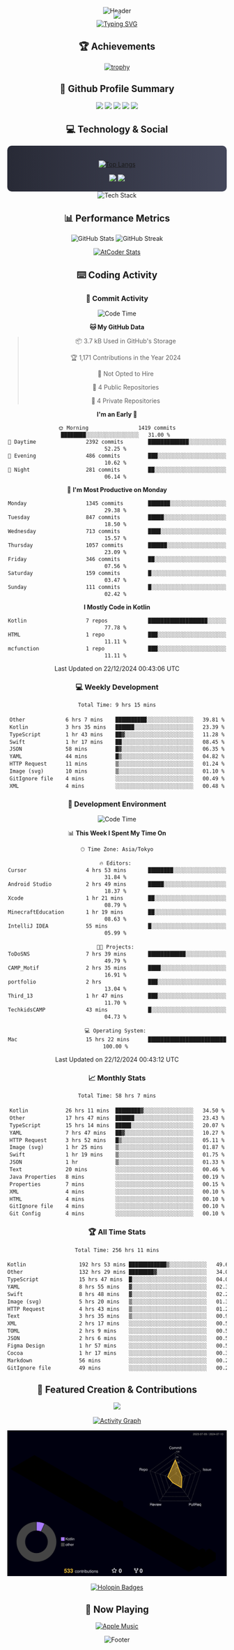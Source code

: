 <div align="center">
  
![Header](https://capsule-render.vercel.app/api?type=waving&color=gradient&customColorList=12&height=300&section=header&text=Welcome%20to%20Batapii's%20Universe&fontSize=50&animation=fadeIn&fontAlignY=40&desc=Android%20Developer%20|%20Kotlin%20LOVE%20)

<div style="margin-top: -20px;">
  <img src="https://readme-typing-svg.herokuapp.com/?lines=Crafting+Android+Experiences;Building+Tomorrow's+Apps+Today;Always+Learning,+Always+Growing&font=Fira%20Code&center=true&width=440&height=45&color=f75c7e&vCenter=true&size=22&pause=1000">
</div>

<a href="https://git.io/typing-svg">
  <img src="https://readme-typing-svg.demolab.com?font=Fira+Code&weight=600&size=28&duration=4000&pause=1000&center=true&vCenter=true&width=800&lines=Hey+there!+I'm+Batapii+%F0%9F%91%8B;Android+Developer+from+Japan+%F0%9F%87%AF%F0%9F%87%B5" alt="Typing SVG" />
</a>

## 🏆 Achievements

[![trophy](https://github-profile-trophy.vercel.app/?username=batapii&theme=onestar&no-frame=true&no-bg=true&column=8&rank=SECRET,SSS,SS,S,AAA,AA,A,B,C,?&margin-w=10&margin-h=10)](https://github.com/ryo-ma/github-profile-trophy)

## 🎯 Github Profile Summary

<div align="center">
  <img src="http://github-profile-summary-cards.vercel.app/api/cards/profile-details?username=batapii&theme=radical" />
  <img src="http://github-profile-summary-cards.vercel.app/api/cards/repos-per-language?username=batapii&theme=radical" />
  <img src="http://github-profile-summary-cards.vercel.app/api/cards/most-commit-language?username=batapii&theme=radical" />
  <img src="http://github-profile-summary-cards.vercel.app/api/cards/stats?username=batapii&theme=radical" />
  <img src="http://github-profile-summary-cards.vercel.app/api/cards/productive-time?username=batapii&theme=radical" />
</div>

## 💻 Technology & Social

<div align="center" style="background: linear-gradient(to right, #282A36, #44475A); padding: 20px; border-radius: 10px;">

[![Top Langs](https://github-readme-stats.vercel.app/api/top-langs/?username=batapii
)](https://github.com/anuraghazra/github-readme-stats)

<div style="margin-top: 15px">
<a href="https://github.com/batapii"><img src="https://img.shields.io/github/followers/batapii?style=for-the-badge&logo=github&label=Follow&color=ff6e96&labelColor=282A36"/></a>
<a href="https://twitter.com/batapii3939"><img src="https://img.shields.io/twitter/follow/batapii?style=for-the-badge&logo=twitter&color=1DA1F2&labelColor=282A36&label= Twitter"/></a>
</div>

</div>

<div align="center">
<img src="https://github-readme-tech-stack.vercel.app/api/cards?title=Tech+Stack&align=center&titleAlign=center&fontSize=20&lineHeight=10&lineCount=4&theme=github_dark&width=800&bg=%230D1117&badge=%23161B22&border=%2321262D&titleColor=%2358A6FF&line1=kotlin%2Ckotlin%2C0095D5%3Bandroid%2Candroid%2C00ff00%3Bjetpackcompose%2Cjetpack%2C4285F4%3B&line2=swift%2Cswift%2CFA7343%3Bfirebase%2Cfirebase%2CFFCA28%3Bgithub%2Cgithub%2C181717%3B&line3=typescript%2Ctypescript%2C3178C6%3Bgraphql%2Cgraphql%2CE10098%3Bsupabase%2Csupabase%2C3FCF8E%3B&line4=gradle%2Cgradle%2C02303A%3Bgitkraken%2Cgitkraken%2C179287%3Bpostman%2Cpostman%2CFF6C37%3B" alt="Tech Stack" />
</div>



## 📊 Performance Metrics

<div align="center">

![GitHub Stats](https://github-readme-stats.vercel.app/api?username=batapii&show_icons=true&theme=radical&hide_border=true&bg_color=0D1117)
![GitHub Streak](https://github-readme-streak-stats.herokuapp.com/?user=batapii&theme=radical&hide_border=true&background=0D1117)

[![AtCoder Stats](https://atcoder-readme-stats.vercel.app/stats/batapii3939?theme=dark&show_history=5&width=495)](https://github.com/iwbc-mzk/atcoder-readme-stats)

</div>

## ⌨️ Coding Activity

### 🌟 Commit Activity
<!--START_SECTION:commit-stats-->
![Code Time](http://img.shields.io/badge/Code%20Time-390%20hrs%2015%20mins-blue)

**🐱 My GitHub Data** 

> 📦 3.7 kB Used in GitHub's Storage 
 > 
> 🏆 1,171 Contributions in the Year 2024
 > 
> 🚫 Not Opted to Hire
 > 
> 📜 4 Public Repositories 
 > 
> 🔑 4 Private Repositories 
 > 
**I'm an Early 🐤** 

```text
🌞 Morning                1419 commits        ████████░░░░░░░░░░░░░░░░░   31.00 % 
🌆 Daytime                2392 commits        █████████████░░░░░░░░░░░░   52.25 % 
🌃 Evening                486 commits         ███░░░░░░░░░░░░░░░░░░░░░░   10.62 % 
🌙 Night                  281 commits         ██░░░░░░░░░░░░░░░░░░░░░░░   06.14 % 
```
📅 **I'm Most Productive on Monday** 

```text
Monday                   1345 commits        ███████░░░░░░░░░░░░░░░░░░   29.38 % 
Tuesday                  847 commits         █████░░░░░░░░░░░░░░░░░░░░   18.50 % 
Wednesday                713 commits         ████░░░░░░░░░░░░░░░░░░░░░   15.57 % 
Thursday                 1057 commits        ██████░░░░░░░░░░░░░░░░░░░   23.09 % 
Friday                   346 commits         ██░░░░░░░░░░░░░░░░░░░░░░░   07.56 % 
Saturday                 159 commits         █░░░░░░░░░░░░░░░░░░░░░░░░   03.47 % 
Sunday                   111 commits         █░░░░░░░░░░░░░░░░░░░░░░░░   02.42 % 
```


**I Mostly Code in Kotlin** 

```text
Kotlin                   7 repos             ███████████████████░░░░░░   77.78 % 
HTML                     1 repo              ███░░░░░░░░░░░░░░░░░░░░░░   11.11 % 
mcfunction               1 repo              ███░░░░░░░░░░░░░░░░░░░░░░   11.11 % 
```




 Last Updated on 22/12/2024 00:43:06 UTC
<!--END_SECTION:commit-stats-->

### 💻 Weekly Development
<!--START_SECTION:wakatime-->

```txt
Total Time: 9 hrs 15 mins

Other             6 hrs 7 mins    ██████████░░░░░░░░░░░░░░░   39.81 %
Kotlin            3 hrs 35 mins   ██████░░░░░░░░░░░░░░░░░░░   23.39 %
TypeScript        1 hr 43 mins    ██▓░░░░░░░░░░░░░░░░░░░░░░   11.28 %
Swift             1 hr 17 mins    ██░░░░░░░░░░░░░░░░░░░░░░░   08.45 %
JSON              58 mins         █▓░░░░░░░░░░░░░░░░░░░░░░░   06.35 %
YAML              44 mins         █▒░░░░░░░░░░░░░░░░░░░░░░░   04.82 %
HTTP Request      11 mins         ▒░░░░░░░░░░░░░░░░░░░░░░░░   01.24 %
Image (svg)       10 mins         ▒░░░░░░░░░░░░░░░░░░░░░░░░   01.10 %
GitIgnore file    4 mins          ░░░░░░░░░░░░░░░░░░░░░░░░░   00.49 %
XML               4 mins          ░░░░░░░░░░░░░░░░░░░░░░░░░   00.48 %
```

<!--END_SECTION:wakatime-->

### 🔨 Development Environment
<!--START_SECTION:dev-stats-->
![Code Time](http://img.shields.io/badge/Code%20Time-390%20hrs%2015%20mins-blue)

📊 **This Week I Spent My Time On** 

```text
🕑︎ Time Zone: Asia/Tokyo

🔥 Editors: 
Cursor                   4 hrs 53 mins       ████████░░░░░░░░░░░░░░░░░   31.84 % 
Android Studio           2 hrs 49 mins       █████░░░░░░░░░░░░░░░░░░░░   18.37 % 
Xcode                    1 hr 21 mins        ██░░░░░░░░░░░░░░░░░░░░░░░   08.79 % 
MinecraftEducation       1 hr 19 mins        ██░░░░░░░░░░░░░░░░░░░░░░░   08.63 % 
IntelliJ IDEA            55 mins             █░░░░░░░░░░░░░░░░░░░░░░░░   05.99 % 

🐱‍💻 Projects: 
ToDoSNS                  7 hrs 39 mins       ████████████░░░░░░░░░░░░░   49.79 % 
CAMP_Motif               2 hrs 35 mins       ████░░░░░░░░░░░░░░░░░░░░░   16.91 % 
portfolio                2 hrs               ███░░░░░░░░░░░░░░░░░░░░░░   13.04 % 
Third_13                 1 hr 47 mins        ███░░░░░░░░░░░░░░░░░░░░░░   11.70 % 
TechkidsCAMP             43 mins             █░░░░░░░░░░░░░░░░░░░░░░░░   04.73 % 

💻 Operating System: 
Mac                      15 hrs 22 mins      █████████████████████████   100.00 % 
```


 Last Updated on 22/12/2024 00:43:12 UTC
<!--END_SECTION:dev-stats-->

### 📈 Monthly Stats
<!--START_SECTION:wakamonth-->

```txt
Total Time: 58 hrs 7 mins

Kotlin            26 hrs 11 mins  ████████▓░░░░░░░░░░░░░░░░   34.50 %
Other             17 hrs 47 mins  ██████░░░░░░░░░░░░░░░░░░░   23.43 %
TypeScript        15 hrs 14 mins  █████░░░░░░░░░░░░░░░░░░░░   20.07 %
YAML              7 hrs 47 mins   ██▓░░░░░░░░░░░░░░░░░░░░░░   10.27 %
HTTP Request      3 hrs 52 mins   █▒░░░░░░░░░░░░░░░░░░░░░░░   05.11 %
Image (svg)       1 hr 25 mins    ▒░░░░░░░░░░░░░░░░░░░░░░░░   01.87 %
Swift             1 hr 19 mins    ▒░░░░░░░░░░░░░░░░░░░░░░░░   01.75 %
JSON              1 hr            ▒░░░░░░░░░░░░░░░░░░░░░░░░   01.33 %
Text              20 mins         ░░░░░░░░░░░░░░░░░░░░░░░░░   00.46 %
Java Properties   8 mins          ░░░░░░░░░░░░░░░░░░░░░░░░░   00.19 %
Properties        7 mins          ░░░░░░░░░░░░░░░░░░░░░░░░░   00.15 %
XML               4 mins          ░░░░░░░░░░░░░░░░░░░░░░░░░   00.10 %
HTML              4 mins          ░░░░░░░░░░░░░░░░░░░░░░░░░   00.10 %
GitIgnore file    4 mins          ░░░░░░░░░░░░░░░░░░░░░░░░░   00.10 %
Git Config        4 mins          ░░░░░░░░░░░░░░░░░░░░░░░░░   00.10 %
```

<!--END_SECTION:wakamonth-->

### 🏆 All Time Stats
<!--START_SECTION:wakaalltime-->

```txt
Total Time: 256 hrs 11 mins

Kotlin                 192 hrs 53 mins ████████████▒░░░░░░░░░░░░   49.63 %
Other                  132 hrs 29 mins ████████▓░░░░░░░░░░░░░░░░   34.09 %
TypeScript             15 hrs 47 mins  █░░░░░░░░░░░░░░░░░░░░░░░░   04.06 %
YAML                   8 hrs 55 mins   ▓░░░░░░░░░░░░░░░░░░░░░░░░   02.30 %
Swift                  8 hrs 48 mins   ▓░░░░░░░░░░░░░░░░░░░░░░░░   02.27 %
Image (svg)            5 hrs 20 mins   ▒░░░░░░░░░░░░░░░░░░░░░░░░   01.38 %
HTTP Request           4 hrs 43 mins   ▒░░░░░░░░░░░░░░░░░░░░░░░░   01.21 %
Text                   3 hrs 35 mins   ▒░░░░░░░░░░░░░░░░░░░░░░░░   00.92 %
XML                    2 hrs 17 mins   ░░░░░░░░░░░░░░░░░░░░░░░░░   00.59 %
TOML                   2 hrs 9 mins    ░░░░░░░░░░░░░░░░░░░░░░░░░   00.56 %
JSON                   2 hrs 6 mins    ░░░░░░░░░░░░░░░░░░░░░░░░░   00.54 %
Figma Design           1 hr 57 mins    ░░░░░░░░░░░░░░░░░░░░░░░░░   00.50 %
Cocoa                  1 hr 17 mins    ░░░░░░░░░░░░░░░░░░░░░░░░░   00.33 %
Markdown               56 mins         ░░░░░░░░░░░░░░░░░░░░░░░░░   00.24 %
GitIgnore file         49 mins         ░░░░░░░░░░░░░░░░░░░░░░░░░   00.21 %
```

<!--END_SECTION:wakaalltime-->


## 🌟 Featured Creation & Contributions

<div align="center">
  <a href="https://github.com/batapii/ToDoSNS">
    <img src="https://github-readme-stats.vercel.app/api/pin/?username=batapii&repo=ToDoSNS&theme=radical&hide_border=true&bg_color=0D1117" />
  </a>

[![Activity Graph](https://github-readme-activity-graph.vercel.app/graph?username=batapii&custom_title=Contribution%20Graph&hide_border=true&theme=radical&bg_color=0D1117)](https://github.com/ashutosh00710/github-readme-activity-graph)

![3D Contrib](./profile-3d-contrib/profile-night-rainbow.svg)

[![Holopin Badges](https://holopin.me/batapii)](https://holopin.io/@batapii)

</div>

## 🎵 Now Playing

<div align="center">
  
[![Apple Music](https://music-profile.rayriffy.com/theme/dark.svg?uid=001005.6598667d2ffd4a10a4f429edd0ba24c4.1156)](https://github.com/rayriffy/apple-music-github-profile)

</div>

![Footer](https://capsule-render.vercel.app/api?type=waving&color=gradient&customColorList=12&height=100&section=footer)

</div>
